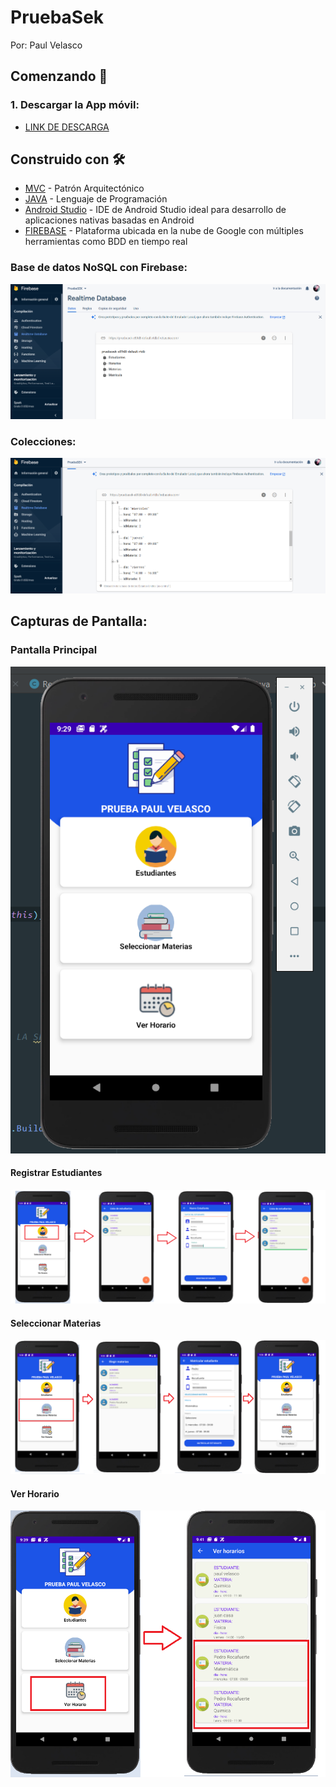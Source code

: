 # PruebaSek
Por: Paul Velasco

## Comenzando 🚀

### 1. Descargar la App móvil:
* [LINK DE DESCARGA](https://mega.nz/file/ukBCGJLT#4kwIL6EbF0kVRYU4ENXeF1cCZhSBP6v45lRvOvPBKd0)

## Construido con 🛠️
* [MVC](https://si.ua.es/es/documentacion/asp-net-mvc-3/1-dia/modelo-vista-controlador-mvc.html) - Patrón Arquitectónico
* [JAVA](https://www.java.com/es/download/help/whatis_java.html) - Lenguaje de Programación
* [Android Studio](https://es.wikipedia.org/wiki/Android_Studio) - IDE de Android Studio ideal para desarrollo de aplicaciones nativas basadas en Android
* [FIREBASE](https://es.wikipedia.org/wiki/Firebase) - Plataforma ubicada en la nube de Google con múltiples herramientas como BDD en tiempo real

### Base de datos NoSQL con Firebase:
![bdd](https://github.com/pooljpv84/PruebaSek/blob/master/instrucciones/1.PNG)
### Colecciones:
![bdd2](https://github.com/pooljpv84/PruebaSek/blob/master/instrucciones/2.PNG)

## Capturas de Pantalla:
### Pantalla Principal
![img3](https://github.com/pooljpv84/PruebaSek/blob/master/instrucciones/3.PNG)
#### Registrar Estudiantes
![img4](https://github.com/pooljpv84/PruebaSek/blob/master/instrucciones/4.png)
#### Seleccionar Materias
![img5](https://github.com/pooljpv84/PruebaSek/blob/master/instrucciones/5.png)
#### Ver Horario
![img6](https://github.com/pooljpv84/PruebaSek/blob/master/instrucciones/6.png)

